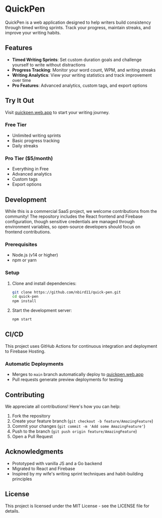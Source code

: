 # QuickPen

QuickPen is a web application designed to help writers build consistency through timed writing sprints. Track your progress, maintain streaks, and improve your writing habits.

## Features

- **Timed Writing Sprints**: Set custom duration goals and challenge yourself to write without distractions
- **Progress Tracking**: Monitor your word count, WPM, and writing streaks
- **Writing Analytics**: View your writing statistics and track improvement over time
- **Pro Features**: Advanced analytics, custom tags, and export options

## Try It Out

Visit [quickpen.web.app](https://quickpen.web.app) to start your writing journey.

### Free Tier

- Unlimited writing sprints
- Basic progress tracking
- Daily streaks

### Pro Tier ($5/month)

- Everything in Free
- Advanced analytics
- Custom tags
- Export options

## Development

While this is a commercial SaaS project, we welcome contributions from the community! The repository includes the React frontend and Firebase configuration, though sensitive credentials are managed through environment variables, so open-source developers should focus on frontend contributions.

### Prerequisites

- Node.js (v14 or higher)
- npm or yarn

### Setup

1. Clone and install dependencies:

   ```bash
   git clone https://github.com/nbird11/quick-pen.git
   cd quick-pen
   npm install
   ```

2. Start the development server:

   ```bash
   npm start
   ```

## CI/CD

This project uses GitHub Actions for continuous integration and deployment to Firebase Hosting.

### Automatic Deployments

- Merges to `main` branch automatically deploy to [quickpen.web.app](https://quickpen.web.app)
- Pull requests generate preview deployments for testing

## Contributing

We appreciate all contributions! Here's how you can help:

1. Fork the repository
2. Create your feature branch (`git checkout -b feature/AmazingFeature`)
3. Commit your changes (`git commit -m 'Add some AmazingFeature'`)
4. Push to the branch (`git push origin feature/AmazingFeature`)
5. Open a Pull Request

## Acknowledgments

- Prototyped with vanilla JS and a Go backend
- Migrated to React and Firebase
- Inspired by my wife's writing sprint techniques and habit-building principles

## License

This project is licensed under the MIT License - see the LICENSE file for details.
